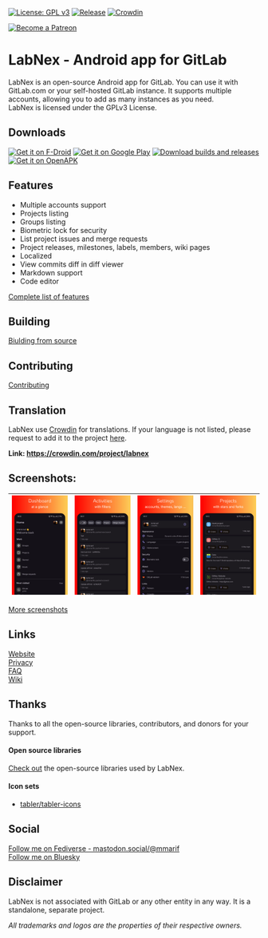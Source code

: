 [![License: GPL v3](https://raw.githubusercontent.com/labnex/LabNex/main/assets/license.svg)](https://www.gnu.org/licenses/gpl-3.0) [![Release](https://img.shields.io/github/v/release/labnex/LabNex?display_name=release&label=release
)](https://github.com/labnex/LabNex/releases) [![Crowdin](https://badges.crowdin.net/labnex/localized.svg)](https://crowdin.com/project/labnex)

[<img alt="Become a Patreon" src="https://raw.githubusercontent.com/labnex/LabNex/main/assets/patreon.png" height="80"/>](https://www.patreon.com/mmarif)

# LabNex - Android app for GitLab

LabNex is an open-source Android app for GitLab. You can use it with GitLab.com or your self-hosted GitLab instance. It supports multiple accounts, allowing you to add as many instances as you need.  
LabNex is licensed under the GPLv3 License.

## Downloads

[<img alt='Get it on F-Droid' src='https://raw.githubusercontent.com/labnex/LabNex/main/assets/fdroid.png' height="80"/>](https://f-droid.org/en/packages/com.labnex.app/)
[<img alt='Get it on Google Play' src='https://raw.githubusercontent.com/labnex/LabNex/main/assets/google-play.png' height="80"/>](https://play.google.com/store/apps/details?id=com.labnex.app.premium)
[<img alt='Download builds and releases' src='https://raw.githubusercontent.com/labnex/LabNex/main/assets/apk-badge.png' height="82"/>](https://github.com/labnex/LabNex/releases)
[<img alt='Get it on OpenAPK' src='https://raw.githubusercontent.com/labnex/LabNex/main/assets/openapk.png' height="82"/>](https://www.openapk.net/labnex/com.labnex.app/)

## Features

- Multiple accounts support
- Projects listing
- Groups listing
- Biometric lock for security
- List project issues and merge requests
- Project releases, milestones, labels, members, wiki pages
- Localized
- View commits diff in diff viewer
- Markdown support
- Code editor

[Complete list of features](https://github.com/labnex/LabNex/wiki/Features)

## Building

[Biulding from source](https://github.com/labnex/LabNex/wiki/Building)

## Contributing

[Contributing](https://github.com/labnex/LabNex/wiki/Contributing)

## Translation

LabNex use [Crowdin](https://crowdin.com/project/labnex) for translations. If your language is not listed, please request to add it to the project [here](https://github.com/labnex/LabNex/issues).

**Link: https://crowdin.com/project/labnex**

## Screenshots:

[<img src="https://raw.githubusercontent.com/labnex/LabNex/main/metadata/en-US/images/phoneScreenshots/001.png" alt="001.png" width="200"/>](https://raw.githubusercontent.com/labnex/LabNex/main/metadata/en-US/images/phoneScreenshots/001.png) | [<img src="https://raw.githubusercontent.com/labnex/LabNex/main/metadata/en-US/images/phoneScreenshots/002.png" alt="002.png" width="200"/>](https://raw.githubusercontent.com/labnex/LabNex/main/metadata/en-US/images/phoneScreenshots/002.png) | [<img src="https://raw.githubusercontent.com/labnex/LabNex/main/metadata/en-US/images/phoneScreenshots/003.png" alt="003.png" width="200"/>](https://raw.githubusercontent.com/labnex/LabNex/main/metadata/en-US/images/phoneScreenshots/003.png) | [<img src="https://raw.githubusercontent.com/labnex/LabNex/main/metadata/en-US/images/phoneScreenshots/004.png" alt="004.png" width="200"/>](https://raw.githubusercontent.com/labnex/LabNex/main/metadata/en-US/images/phoneScreenshots/004.png)
---|---|---|---

[More screenshots](https://github.com/labnex/LabNex/tree/main/metadata/en-US/images/phoneScreenshots)

## Links

[Website](https://labnex.app/)  
[Privacy](https://labnex.app/privacy)  
[FAQ](https://github.com/labnex/LabNex/wiki/FAQ)  
[Wiki](https://github.com/labnex/LabNex/wiki/)

## Thanks

Thanks to all the open-source libraries, contributors, and donors for your support.

#### Open source libraries

[Check out](https://github.com/labnex/LabNex/wiki/Open-source-libraries) the open-source libraries used by LabNex.

#### Icon sets

- [tabler/tabler-icons](https://github.com/tabler/tabler-icons)

## Social

[Follow me on Fediverse - mastodon.social/@mmarif](https://mastodon.social/@mmarif)  
[Follow me on Bluesky](https://bsky.app/profile/mmarif.bsky.social)

## Disclaimer

LabNex is not associated with GitLab or any other entity in any way. It is a standalone, separate project.

*All trademarks and logos are the properties of their respective owners.*